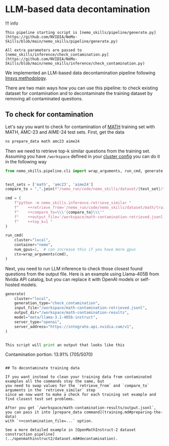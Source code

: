 # LLM-based data decontamination

!!! info

    This pipeline starting script is [nemo_skills/pipeline/generate.py](https://github.com/NVIDIA/NeMo-Skills/blob/main/nemo_skills/pipeline/generate.py)

    All extra parameters are passed to [nemo_skills/inference/check_contamination.py](https://github.com/NVIDIA/NeMo-Skills/blob/main/nemo_skills/inference/check_contamination.py)

We implemented an LLM-based data decontamination pipeline following
[lmsys methodology](https://lmsys.org/blog/2023-11-14-llm-decontaminator/).

There are two main ways how you can use this pipeline: to check existing dataset
for contamination and to decontaminate the training dataset by removing all
contaminated questions.

## To check for contamination

Let's say you want to check for contamination of [MATH](https://github.com/hendrycks/math)
training set with MATH, AMC-23 and AIME-24 test sets. First, get the data

```bash
ns prepare_data math amc23 aime24
```

Then we need to retrieve top-k similar questions from the training set. Assuming
you have `/workspace` defined in your [cluster config](../basics/cluster-configs.md)
you can do it in the following way

```python
from nemo_skills.pipeline.cli import wrap_arguments, run_cmd, generate


test_sets = ['math', 'amc23', 'aime24']
compare_to = ",".join(f"/nemo_run/code/nemo_skills/dataset/{test_set}/test.jsonl" for test_set in test_sets)

cmd = (
    f"python -m nemo_skills.inference.retrieve_similar "
    f"    ++retrieve_from='/nemo_run/code/nemo_skills/dataset/math/train.jsonl' "
    f"    ++compare_to=\\\'{compare_to}\\\'"
    f"    ++output_file='/workspace/math-contamination-retrieved.jsonl' "
    f"    ++top_k=1 "
)

run_cmd(
    cluster="local",
    container="nemo",
    num_gpus=1,  # can increase this if you have more gpus
    ctx=wrap_arguments(cmd),
)
```

Next, you need to run LLM inference to check those closest found questions from the output file. Here is an example
using Llama-405B from Nvidia API catalog, but you can replace it with OpenAI models or self-hosted models.

```python
generate(
    cluster="local",
    generation_type="check_contamination",
    input_file="/workspace/math-contamination-retrieved.jsonl",
    output_dir="/workspace/math-contamination-results",
    model="meta/llama-3.1-405b-instruct",
    server_type="openai",
    server_address="https://integrate.api.nvidia.com/v1",
)


This script will print an output that looks like this

```
Contamination portion: 13.91% (705/5070)
```

## To decontaminate training data

If you want instead to clean your training data from contaminated examples all the commands stay the same, but
you need to swap values for the `retrieve_from` and `compare_to` arguments in the `retrieve_similar` step
since we now want to make a check for each training set example and find closest test set problems.

After you get `/workspace/math-contamination-results/output.jsonl`,
you can pass it into [prepare_data command](training.md#preparing-the-data)
with `++contamination_file=...` option.

See a more detailed example in [OpenMathInstruct-2 dataset construction pipeline](../openmathinstruct2/dataset.md#decontamination).